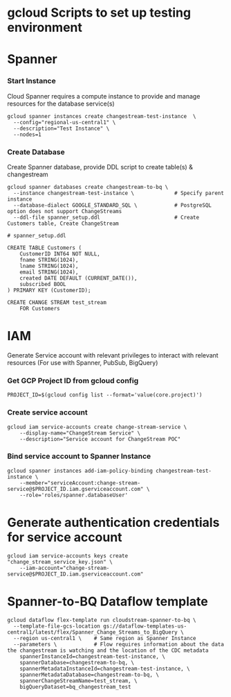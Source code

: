 # gcloud Scripts to set up testing environment

# Spanner 

### Start Instance

Cloud Spanner requires a compute instance to provide and manage resources for the database service(s)
```shell
gcloud spanner instances create changestream-test-instance  \
  --config="regional-us-central1" \
  --description="Test Instance" \
  --nodes=1
```

### Create Database
Create Spanner database, provide DDL script to create table(s) & changestream

```shell
gcloud spanner databases create changestream-to-bq \
  --instance changestream-test-instance \             # Specify parent instance
  --database-dialect GOOGLE_STANDARD_SQL \            # PostgreSQL option does not support ChangeStreams
  --ddl-file spanner_setup.ddl                        # Create Customers table, Create ChangeStream
```

```
# spanner_setup.ddl

CREATE TABLE Customers (
    CustomerID INT64 NOT NULL,
    fname STRING(1024),
    lname STRING(1024),
    email STRING(1024),
    created DATE DEFAULT (CURRENT_DATE()),
    subscribed BOOL
) PRIMARY KEY (CustomerID);

CREATE CHANGE STREAM test_stream
    FOR Customers
```

# IAM
Generate Service account with relevant privileges to interact with relevant resources (For use with Spanner, PubSub, BigQuery)

### Get GCP Project ID from gcloud config
```shell
PROJECT_ID=$(gcloud config list --format='value(core.project)')
```

### Create service account
```shell
gcloud iam service-accounts create change-stream-service \
    --display-name="ChangeStream Service" \
    --description="Service account for ChangeStream POC"
```

### Bind service account to Spanner Instance
```shell
gcloud spanner instances add-iam-policy-binding changestream-test-instance \
    --member="serviceAccount:change-stream-service@$PROJECT_ID.iam.gserviceaccount.com" \
    --role='roles/spanner.databaseUser'
```

# Generate authentication credentials for service account
```shell
gcloud iam service-accounts keys create "change_stream_service_key.json" \
    --iam-account="change-stream-service@$PROJECT_ID.iam.gserviceaccount.com"
```

# Spanner-to-BQ Dataflow template
```shell
gcloud dataflow flex-template run cloudstream-spanner-to-bq \
  --template-file-gcs-location gs://dataflow-templates-us-central1/latest/flex/Spanner_Change_Streams_to_BigQuery \
  --region us-central1 \    # Same region as Spanner Instance
  --parameters \            # Flow requires information about the data the changestream is watching and the location of the CDC metadata
    spannerInstanceId=changestream-test-instance, \
    spannerDatabase=changestream-to-bq, \
    spannerMetadataInstanceId=changestream-test-instance, \
    spannerMetadataDatabase=changestream-to-bq, \
    spannerChangeStreamName=test_stream, \
    bigQueryDataset=bq_changestream_test
```
